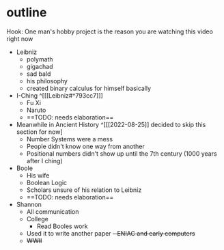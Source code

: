 # outline

Hook: One man's hobby project is the reason you are watching this video right now

- Leibniz
	- polymath
	- gigachad
	- sad bald
	- his philosophy
	- created binary calculus for himself basically
- I-Ching ^[[[Leibniz#^793cc7]]]
	- Fu Xi
	- Naruto
	- ==TODO: needs elaboration==
- Meanwhile in Ancient History ^[[[2022-08-25]] decided to skip this section for now]
	- Number Systems were a mess
	- People didn't know one way from another
	- Positional numbers didn't show up until the 7th century (1000 years after I ching)
- Boole
	- His wife
	- Boolean Logic
	- Scholars unsure of his relation to Leibniz
	- ==TODO: needs elaboration==
- Shannon
	- All communication
	- College
		- Read Booles work
	- Used it to write another paper
~~- ENIAC and early computers~~
	- ~~WWII~~ 